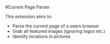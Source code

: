 #Current Page Parser

This extension aims to:
- Parse the current page of a users browser
- Grab all featured images (ignoring logos etc.)
- Identify locations in pictures
